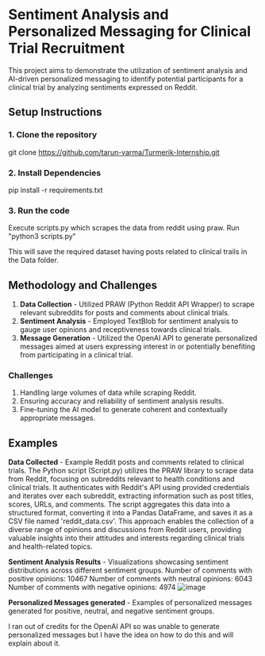 # Sentiment Analysis and Personalized Messaging for Clinical Trial Recruitment
This project aims to demonstrate the utilization of sentiment analysis and AI-driven personalized messaging to identify potential participants for a clinical trial by analyzing sentiments expressed on Reddit.

## Setup Instructions
### 1. Clone the repository
git clone https://github.com/tarun-varma/Turmerik-Internship.git

### 2. Install Dependencies
pip install -r requirements.txt

### 3. Run the code
Execute scripts.py which scrapes the data from reddit using praw.
Run "python3 scripts.py"

This will save the required dataset having posts related to clinical trails in the Data folder.

## Methodology and Challenges
1. **Data Collection** - Utilized PRAW (Python Reddit API Wrapper) to scrape relevant subreddits for posts and comments about clinical trials.
2. **Sentiment Analysis** - Employed TextBlob for sentiment analysis to gauge user opinions and receptiveness towards clinical trials.
3. **Message Generation** - Utilized the OpenAI API to generate personalized messages aimed at users expressing interest in or potentially benefiting from participating in a clinical trial.

### Challenges
1. Handling large volumes of data while scraping Reddit.
2. Ensuring accuracy and reliability of sentiment analysis results.
3. Fine-tuning the AI model to generate coherent and contextually appropriate messages.

## Examples
**Data Collected** - Example Reddit posts and comments related to clinical trials.
The Python script (Script.py) utilizes the PRAW library to scrape data from Reddit, focusing on subreddits relevant to health conditions and clinical trials. It authenticates with Reddit's API using provided credentials and iterates over each subreddit, extracting information such as post titles, scores, URLs, and comments. The script aggregates this data into a structured format, converting it into a Pandas DataFrame, and saves it as a CSV file named 'reddit_data.csv'. This approach enables the collection of a diverse range of opinions and discussions from Reddit users, providing valuable insights into their attitudes and interests regarding clinical trials and health-related topics.

**Sentiment Analysis Results** - Visualizations showcasing sentiment distributions across different sentiment groups.
Number of comments with positive opinions: 10467
Number of comments with neutral opinions: 6043
Number of comments with negative opinions: 4974
![image](https://github.com/tarun-varma/Turmerik-Internship/assets/77658822/1ea095e6-eae8-4c39-a65c-b0d4dfe29f51)


**Personalized Messages generated** - Examples of personalized messages generated for positive, neutral, and negative sentiment groups.

I ran out of credits for the OpenAI API so was unable to generate personalized messages but I have the idea on how to do this and will explain about it.





